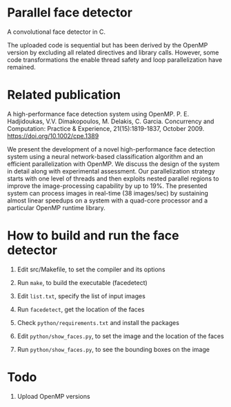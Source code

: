 # Parallel face detector

A convolutional face detector in C. 

The uploaded code is sequential but has been derived by the OpenMP version by excluding all related directives and library calls. 
However, some code transformations the enable thread safety and loop parallelization have remained. 


# Related publication 

A high-performance face detection system using OpenMP.
P. E. Hadjidoukas, V.V. Dimakopoulos, M. Delakis, C. Garcia.
Concurrency and Computation: Practice & Experience, 21(15):1819-1837, October 2009.
https://doi.org/10.1002/cpe.1389

We present the development of a novel high-performance face detection system using a neural network-based classification algorithm and an efficient parallelization with OpenMP. 
We discuss the design of the system in detail along with experimental assessment. 
Our parallelization strategy starts with one level of threads and then exploits nested parallel regions to improve the image-processing capability by up to 19%. 
The presented system can process images in real-time (38 images/sec) by sustaining almost linear speedups on a system with a quad-core processor and a particular OpenMP runtime library.


# How to build and run the face detector

1. Edit src/Makefile, to set the compiler and its options
2. Run `make`, to build the executable (facedetect)
3. Edit `list.txt`, specify the list of input images
4. Run `facedetect`, get the location of the faces

4. Check `python/requirements.txt` and install the packages
5. Edit `python/show_faces.py`, to set the image and the location of the faces
6. Run `python/show_faces.py`, to see the bounding boxes on the image
 

# Todo

1. Upload OpenMP versions

